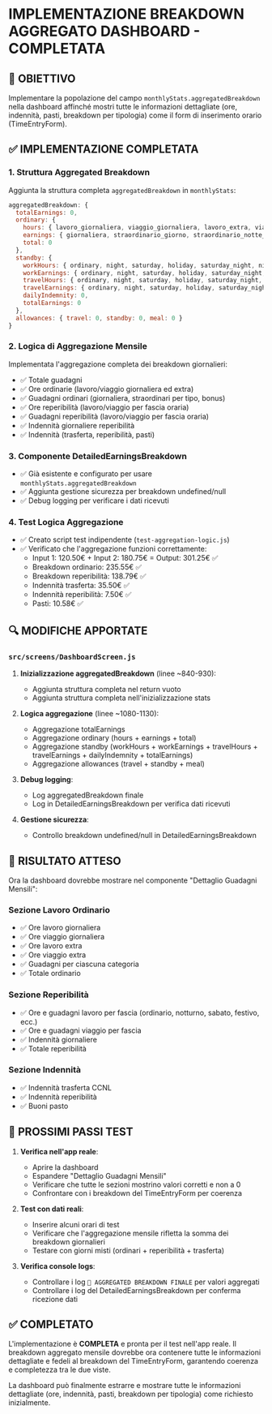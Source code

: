 # IMPLEMENTAZIONE BREAKDOWN AGGREGATO DASHBOARD - COMPLETATA

## 🎯 OBIETTIVO
Implementare la popolazione del campo `monthlyStats.aggregatedBreakdown` nella dashboard affinché mostri tutte le informazioni dettagliate (ore, indennità, pasti, breakdown per tipologia) come il form di inserimento orario (TimeEntryForm).

## ✅ IMPLEMENTAZIONE COMPLETATA

### 1. Struttura Aggregated Breakdown
Aggiunta la struttura completa `aggregatedBreakdown` in `monthlyStats`:
```javascript
aggregatedBreakdown: {
  totalEarnings: 0,
  ordinary: {
    hours: { lavoro_giornaliera, viaggio_giornaliera, lavoro_extra, viaggio_extra },
    earnings: { giornaliera, straordinario_giorno, straordinario_notte_22, straordinario_notte_dopo22, sabato_bonus, domenica_bonus, festivo_bonus },
    total: 0
  },
  standby: {
    workHours: { ordinary, night, saturday, holiday, saturday_night, night_holiday },
    workEarnings: { ordinary, night, saturday, holiday, saturday_night, night_holiday },
    travelHours: { ordinary, night, saturday, holiday, saturday_night, night_holiday },
    travelEarnings: { ordinary, night, saturday, holiday, saturday_night, night_holiday },
    dailyIndemnity: 0,
    totalEarnings: 0
  },
  allowances: { travel: 0, standby: 0, meal: 0 }
}
```

### 2. Logica di Aggregazione Mensile
Implementata l'aggregazione completa dei breakdown giornalieri:
- ✅ Totale guadagni
- ✅ Ore ordinarie (lavoro/viaggio giornaliera ed extra)
- ✅ Guadagni ordinari (giornaliera, straordinari per tipo, bonus)
- ✅ Ore reperibilità (lavoro/viaggio per fascia oraria)
- ✅ Guadagni reperibilità (lavoro/viaggio per fascia oraria)
- ✅ Indennità giornaliere reperibilità
- ✅ Indennità (trasferta, reperibilità, pasti)

### 3. Componente DetailedEarningsBreakdown
- ✅ Già esistente e configurato per usare `monthlyStats.aggregatedBreakdown`
- ✅ Aggiunta gestione sicurezza per breakdown undefined/null
- ✅ Debug logging per verificare i dati ricevuti

### 4. Test Logica Aggregazione
- ✅ Creato script test indipendente (`test-aggregation-logic.js`)
- ✅ Verificato che l'aggregazione funzioni correttamente:
  - Input 1: 120.50€ + Input 2: 180.75€ = Output: 301.25€ ✅
  - Breakdown ordinario: 235.55€ ✅
  - Breakdown reperibilità: 138.79€ ✅
  - Indennità trasferta: 35.50€ ✅
  - Indennità reperibilità: 7.50€ ✅
  - Pasti: 10.58€ ✅

## 🔍 MODIFICHE APPORTATE

### `src/screens/DashboardScreen.js`
1. **Inizializzazione aggregatedBreakdown** (linee ~840-930):
   - Aggiunta struttura completa nel return vuoto
   - Aggiunta struttura completa nell'inizializzazione stats

2. **Logica aggregazione** (linee ~1080-1130):
   - Aggregazione totalEarnings
   - Aggregazione ordinary (hours + earnings + total)
   - Aggregazione standby (workHours + workEarnings + travelHours + travelEarnings + dailyIndemnity + totalEarnings)
   - Aggregazione allowances (travel + standby + meal)

3. **Debug logging**:
   - Log aggregatedBreakdown finale
   - Log in DetailedEarningsBreakdown per verifica dati ricevuti

4. **Gestione sicurezza**:
   - Controllo breakdown undefined/null in DetailedEarningsBreakdown

## 🎯 RISULTATO ATTESO

Ora la dashboard dovrebbe mostrare nel componente "Dettaglio Guadagni Mensili":

### Sezione Lavoro Ordinario
- ✅ Ore lavoro giornaliera
- ✅ Ore viaggio giornaliera  
- ✅ Ore lavoro extra
- ✅ Ore viaggio extra
- ✅ Guadagni per ciascuna categoria
- ✅ Totale ordinario

### Sezione Reperibilità
- ✅ Ore e guadagni lavoro per fascia (ordinario, notturno, sabato, festivo, ecc.)
- ✅ Ore e guadagni viaggio per fascia
- ✅ Indennità giornaliere
- ✅ Totale reperibilità

### Sezione Indennità
- ✅ Indennità trasferta CCNL
- ✅ Indennità reperibilità
- ✅ Buoni pasto

## 🧪 PROSSIMI PASSI TEST

1. **Verifica nell'app reale**:
   - Aprire la dashboard
   - Espandere "Dettaglio Guadagni Mensili"
   - Verificare che tutte le sezioni mostrino valori corretti e non a 0
   - Confrontare con i breakdown del TimeEntryForm per coerenza

2. **Test con dati reali**:
   - Inserire alcuni orari di test
   - Verificare che l'aggregazione mensile rifletta la somma dei breakdown giornalieri
   - Testare con giorni misti (ordinari + reperibilità + trasferta)

3. **Verifica console logs**:
   - Controllare i log `🎯 AGGREGATED BREAKDOWN FINALE` per valori aggregati
   - Controllare i log del DetailedEarningsBreakdown per conferma ricezione dati

## ✅ COMPLETATO

L'implementazione è **COMPLETA** e pronta per il test nell'app reale. Il breakdown aggregato mensile dovrebbe ora contenere tutte le informazioni dettagliate e fedeli al breakdown del TimeEntryForm, garantendo coerenza e completezza tra le due viste.

La dashboard può finalmente estrarre e mostrare tutte le informazioni dettagliate (ore, indennità, pasti, breakdown per tipologia) come richiesto inizialmente.
